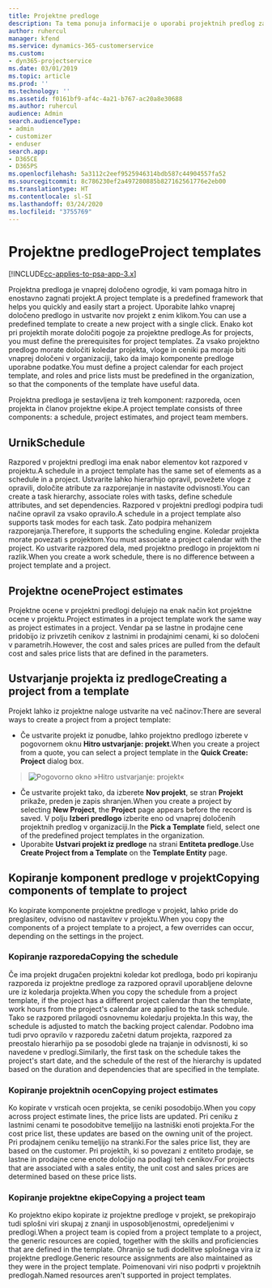 ```yaml
---
title: Projektne predloge
description: Ta tema ponuja informacije o uporabi projektnih predlog za hitro nastavitev projekta.
author: ruhercul
manager: kfend
ms.service: dynamics-365-customerservice
ms.custom:
- dyn365-projectservice
ms.date: 03/01/2019
ms.topic: article
ms.prod: ''
ms.technology: ''
ms.assetid: f0161bf9-af4c-4a21-b767-ac20a8e30688
ms.author: ruhercul
audience: Admin
search.audienceType:
- admin
- customizer
- enduser
search.app:
- D365CE
- D365PS
ms.openlocfilehash: 5a3112c2eef9525946314bdb587c44904557fa52
ms.sourcegitcommit: 8c786230ef2a497280885b827162561776e2eb00
ms.translationtype: HT
ms.contentlocale: sl-SI
ms.lasthandoff: 03/24/2020
ms.locfileid: "3755769"
---
```

# <a name="project-templates"></a><span data-ttu-id="8947d-103">Projektne predloge</span><span class="sxs-lookup"><span data-stu-id="8947d-103">Project templates</span></span> 

[!INCLUDE[cc-applies-to-psa-app-3.x](../includes/cc-applies-to-psa-app-3x.md)]

<span data-ttu-id="8947d-104">Projektna predloga je vnaprej določeno ogrodje, ki vam pomaga hitro in enostavno zagnati projekt.</span><span class="sxs-lookup"><span data-stu-id="8947d-104">A project template is a predefined framework that helps you quickly and easily start a project.</span></span> <span data-ttu-id="8947d-105">Uporabite lahko vnaprej določeno predlogo in ustvarite nov projekt z enim klikom.</span><span class="sxs-lookup"><span data-stu-id="8947d-105">You can use a predefined template to create a new project with a single click.</span></span> <span data-ttu-id="8947d-106">Enako kot pri projektih morate določiti pogoje za projektne predloge.</span><span class="sxs-lookup"><span data-stu-id="8947d-106">As for projects, you must define the prerequisites for project templates.</span></span> <span data-ttu-id="8947d-107">Za vsako projektno predlogo morate določiti koledar projekta, vloge in ceniki pa morajo biti vnaprej določeni v organizaciji, tako da imajo komponente predloge uporabne podatke.</span><span class="sxs-lookup"><span data-stu-id="8947d-107">You must define a project calendar for each project template, and roles and price lists must be predefined in the organization, so that the components of the template have useful data.</span></span>

<span data-ttu-id="8947d-108">Projektna predloga je sestavljena iz treh komponent: razporeda, ocen projekta in članov projektne ekipe.</span><span class="sxs-lookup"><span data-stu-id="8947d-108">A project template consists of three components: a schedule, project estimates, and project team members.</span></span>

## <a name="schedule"></a><span data-ttu-id="8947d-109">Urnik</span><span class="sxs-lookup"><span data-stu-id="8947d-109">Schedule</span></span>

<span data-ttu-id="8947d-110">Razpored v projektni predlogi ima enak nabor elementov kot razpored v projektu.</span><span class="sxs-lookup"><span data-stu-id="8947d-110">A schedule in a project template has the same set of elements as a schedule in a project.</span></span> <span data-ttu-id="8947d-111">Ustvarite lahko hierarhijo opravil, povežete vloge z opravili, določite atribute za razporejanje in nastavite odvisnosti.</span><span class="sxs-lookup"><span data-stu-id="8947d-111">You can create a task hierarchy, associate roles with tasks, define schedule attributes, and set dependencies.</span></span> <span data-ttu-id="8947d-112">Razpored v projektni predlogi podpira tudi načine opravil za vsako opravilo.</span><span class="sxs-lookup"><span data-stu-id="8947d-112">A schedule in a project template also supports task modes for each task.</span></span> <span data-ttu-id="8947d-113">Zato podpira mehanizem razporejanja.</span><span class="sxs-lookup"><span data-stu-id="8947d-113">Therefore, it supports the scheduling engine.</span></span> <span data-ttu-id="8947d-114">Koledar projekta morate povezati s projektom.</span><span class="sxs-lookup"><span data-stu-id="8947d-114">You must associate a project calendar with the project.</span></span> <span data-ttu-id="8947d-115">Ko ustvarite razpored dela, med projektno predlogo in projektom ni razlik.</span><span class="sxs-lookup"><span data-stu-id="8947d-115">When you create a work schedule, there is no difference between a project template and a project.</span></span>

## <a name="project-estimates"></a><span data-ttu-id="8947d-116">Projektne ocene</span><span class="sxs-lookup"><span data-stu-id="8947d-116">Project estimates</span></span>

<span data-ttu-id="8947d-117">Projektne ocene v projektni predlogi delujejo na enak način kot projektne ocene v projektu.</span><span class="sxs-lookup"><span data-stu-id="8947d-117">Project estimates in a project template work the same way as project estimates in a project.</span></span> <span data-ttu-id="8947d-118">Vendar pa se lastne in prodajne cene pridobijo iz privzetih cenikov z lastnimi in prodajnimi cenami, ki so določeni v parametrih.</span><span class="sxs-lookup"><span data-stu-id="8947d-118">However, the cost and sales prices are pulled from the default cost and sales price lists that are defined in the parameters.</span></span>

## <a name="creating-a-project-from-a-template"></a><span data-ttu-id="8947d-119">Ustvarjanje projekta iz predloge</span><span class="sxs-lookup"><span data-stu-id="8947d-119">Creating a project from a template</span></span>
 
<span data-ttu-id="8947d-120">Projekt lahko iz projektne naloge ustvarite na več načinov:</span><span class="sxs-lookup"><span data-stu-id="8947d-120">There are several ways to create a project from a project template:</span></span>

- <span data-ttu-id="8947d-121">Če ustvarite projekt iz ponudbe, lahko projektno predlogo izberete v pogovornem oknu **Hitro ustvarjanje: projekt**.</span><span class="sxs-lookup"><span data-stu-id="8947d-121">When you create a project from a quote, you can select a project template in the **Quick Create: Project** dialog box.</span></span>

> ![Pogovorno okno »Hitro ustvarjanje: projekt«](media/project-11.png)

- <span data-ttu-id="8947d-123">Če ustvarite projekt tako, da izberete **Nov projekt**, se stran **Projekt** prikaže, preden je zapis shranjen.</span><span class="sxs-lookup"><span data-stu-id="8947d-123">When you create a project by selecting **New Project**, the **Project** page appears before the record is saved.</span></span> <span data-ttu-id="8947d-124">V polju **Izberi predlogo** izberite eno od vnaprej določenih projektnih predlog v organizaciji.</span><span class="sxs-lookup"><span data-stu-id="8947d-124">In the **Pick a Template** field, select one of the predefined project templates in the organization.</span></span>
- <span data-ttu-id="8947d-125">Uporabite **Ustvari projekt iz predloge** na strani **Entiteta predloge**.</span><span class="sxs-lookup"><span data-stu-id="8947d-125">Use **Create Project from a Template** on the **Template Entity** page.</span></span>

## <a name="copying-components-of-template-to-project"></a><span data-ttu-id="8947d-126">Kopiranje komponent predloge v projekt</span><span class="sxs-lookup"><span data-stu-id="8947d-126">Copying components of template to project</span></span>

<span data-ttu-id="8947d-127">Ko kopirate komponente projektne predloge v projekt, lahko pride do preglasitev, odvisno od nastavitev v projektu.</span><span class="sxs-lookup"><span data-stu-id="8947d-127">When you copy the components of a project template to a project, a few overrides can occur, depending on the settings in the project.</span></span>

### <a name="copying-the-schedule"></a><span data-ttu-id="8947d-128">Kopiranje razporeda</span><span class="sxs-lookup"><span data-stu-id="8947d-128">Copying the schedule</span></span>

<span data-ttu-id="8947d-129">Če ima projekt drugačen projektni koledar kot predloga, bodo pri kopiranju razporeda iz projektne predloge za razpored opravil uporabljene delovne ure iz koledarja projekta.</span><span class="sxs-lookup"><span data-stu-id="8947d-129">When you copy the schedule from a project template, if the project has a different project calendar than the template, work hours from the project's calendar are applied to the task schedule.</span></span> <span data-ttu-id="8947d-130">Tako se razpored prilagodi osnovnemu koledarju projekta.</span><span class="sxs-lookup"><span data-stu-id="8947d-130">In this way, the schedule is adjusted to match the backing project calendar.</span></span> <span data-ttu-id="8947d-131">Podobno ima tudi prvo opravilo v razporedu začetni datum projekta, razpored za preostalo hierarhijo pa se posodobi glede na trajanje in odvisnosti, ki so navedene v predlogi.</span><span class="sxs-lookup"><span data-stu-id="8947d-131">Similarly, the first task on the schedule takes the project's start date, and the schedule of the rest of the hierarchy is updated based on the duration and dependencies that are specified in the template.</span></span> 

### <a name="copying-project-estimates"></a><span data-ttu-id="8947d-132">Kopiranje projektnih ocen</span><span class="sxs-lookup"><span data-stu-id="8947d-132">Copying project estimates</span></span> 

<span data-ttu-id="8947d-133">Ko kopirate v vrsticah ocen projekta, se ceniki posodobijo.</span><span class="sxs-lookup"><span data-stu-id="8947d-133">When you copy across project estimate lines, the price lists are updated.</span></span> <span data-ttu-id="8947d-134">Pri ceniku z lastnimi cenami te posodobitve temeljijo na lastniški enoti projekta.</span><span class="sxs-lookup"><span data-stu-id="8947d-134">For the cost price list, these updates are based on the owning unit of the project.</span></span> <span data-ttu-id="8947d-135">Pri prodajnem ceniku temeljijo na stranki.</span><span class="sxs-lookup"><span data-stu-id="8947d-135">For the sales price list, they are based on the customer.</span></span> <span data-ttu-id="8947d-136">Pri projektih, ki so povezani z entiteto prodaje, se lastne in prodajne cene enote določijo na podlagi teh cenikov.</span><span class="sxs-lookup"><span data-stu-id="8947d-136">For projects that are associated with a sales entity, the unit cost and sales prices are determined based on these price lists.</span></span>

### <a name="copying-a-project-team"></a><span data-ttu-id="8947d-137">Kopiranje projektne ekipe</span><span class="sxs-lookup"><span data-stu-id="8947d-137">Copying a project team</span></span>

<span data-ttu-id="8947d-138">Ko projektno ekipo kopirate iz projektne predloge v projekt, se prekopirajo tudi splošni viri skupaj z znanji in usposobljenostmi, opredeljenimi v predlogi.</span><span class="sxs-lookup"><span data-stu-id="8947d-138">When a project team is copied from a project template to a project, the generic resources are copied, together with the skills and proficiencies that are defined in the template.</span></span> <span data-ttu-id="8947d-139">Ohranijo se tudi dodelitve splošnega vira iz projektne predloge.</span><span class="sxs-lookup"><span data-stu-id="8947d-139">Generic resource assignments are also maintained as they were in the project template.</span></span> <span data-ttu-id="8947d-140">Poimenovani viri niso podprti v projektnih predlogah.</span><span class="sxs-lookup"><span data-stu-id="8947d-140">Named resources aren't supported in project templates.</span></span>
